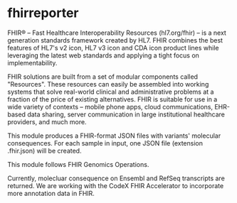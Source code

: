 # fhirreporter

FHIR® – Fast Healthcare Interoperability Resources (hl7.org/fhir) – is a next generation standards framework created by HL7. FHIR combines the best features of HL7's v2 icon, HL7 v3 icon and CDA icon product lines while leveraging the latest web standards and applying a tight focus on implementability.

FHIR solutions are built from a set of modular components called "Resources". These resources can easily be assembled into working systems that solve real-world clinical and administrative problems at a fraction of the price of existing alternatives. FHIR is suitable for use in a wide variety of contexts – mobile phone apps, cloud communications, EHR-based data sharing, server communication in large institutional healthcare providers, and much more.

This module produces a FHIR-format JSON files with variants' molecular consequences. For each sample in input, one JSON file (extension .fhir.json) will be created.

This module follows FHIR Genomics Operations.

Currently, molecluar consequence on Ensembl and RefSeq transcripts are returned. We are working with the CodeX FHIR Accelerator to incorporate more annotation data in FHIR.
